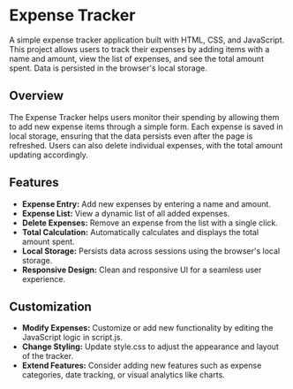 # Expense Tracker

A simple expense tracker application built with HTML, CSS, and JavaScript. This project allows users to track their expenses by adding items with a name and amount, view the list of expenses, and see the total amount spent. Data is persisted in the browser's local storage.

## Overview

The Expense Tracker helps users monitor their spending by allowing them to add new expense items through a simple form. Each expense is saved in local storage, ensuring that the data persists even after the page is refreshed. Users can also delete individual expenses, with the total amount updating accordingly.

## Features

- **Expense Entry:** Add new expenses by entering a name and amount.
- **Expense List:** View a dynamic list of all added expenses.
- **Delete Expenses:** Remove an expense from the list with a single click.
- **Total Calculation:** Automatically calculates and displays the total amount spent.
- **Local Storage:** Persists data across sessions using the browser's local storage.
- **Responsive Design:** Clean and responsive UI for a seamless user experience.

## Customization
- **Modify Expenses:** Customize or add new functionality by editing the JavaScript logic in script.js.
- **Change Styling:** Update style.css to adjust the appearance and layout of the tracker.
- **Extend Features:** Consider adding new features such as expense categories, date tracking, or visual analytics like charts.